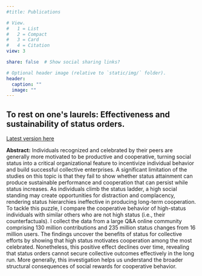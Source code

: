 ```yaml
---
#title: Publications

# View.
#   1 = List
#   2 = Compact
#   3 = Card
#   4 = Citation
view: 3

share: false  # Show social sharing links?

# Optional header image (relative to `static/img/` folder).
header:
  caption: ""
  image: ""
---
```


## To rest on one's laurels: Effectiveness and sustainability of status orders. 
<a href="/files/molina_draft-aug2022.pdf" target="_blank">Latest version here</a>


**Abstract:** Individuals recognized and celebrated by their peers are generally more motivated to be productive and cooperative, turning social status into a critical organizational feature to incentivize individual behavior and build successful collective enterprises. A significant limitation of the studies on this topic is that they fail to show whether status attainment can produce sustainable performance and cooperation that can persist while status increases. As individuals climb the status ladder, a high social standing may create opportunities for distraction and complacency, rendering status hierarchies ineffective in producing long-term cooperation. To tackle this puzzle, I compare the cooperative behavior of high-status individuals with similar others who are not high status (i.e., their counterfactuals). I collect the data from a large Q&A online community comprising 130 million contributions and 235 million status changes from 16 million users. The findings uncover the benefits of status for collective efforts by showing that high status motivates cooperation among the most celebrated. Nonetheless, this positive effect declines over time, revealing that status orders cannot secure collective outcomes effectively in the long run. More generally, this investigation helps us understand the broader structural consequences of social rewards for cooperative behavior.

